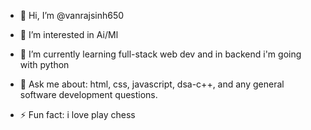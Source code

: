 - 👋 Hi, I’m @vanrajsinh650
  
- 👀 I’m interested in Ai/Ml
  
- 🌱 I’m currently learning full-stack web dev and in backend i'm going with python
  
- 💬 Ask me about:
html, css, javascript, dsa-c++, and any general software development questions.
  
- ⚡ Fun fact: i love play chess




<!---
vanrajsinh650/vanrajsinh650 is a ✨ special ✨ repository because its `README.md` (this file) appears on your GitHub profile.
You can click the Preview link to take a look at your changes.
--->
